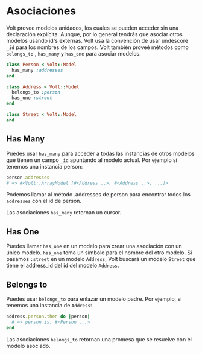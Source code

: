 # Asociaciones

Volt provee modelos anidados, los cuales se pueden acceder sin una declaración explícita. Aunque, por lo general tendrás que asociar otros modelos usando id's externas. Volt usa la convención de usar undescore ```_id``` para los nombres de los campos. Volt también proveé métodos como ```belongs_to``` , ```has_many``` y ```has_one``` para asociar modelos.

```ruby
class Person < Volt::Model
  has_many :addresses
end

class Address < Volt::Model
  belongs_to :person
  has_one :street
end

class Street < Volt::Model
end
```

## Has Many

Puedes usar ```has_many``` para acceder a todas las instancias de otros modelos que tienen un campo ```_id``` apuntando al modelo actual. Por ejemplo si tenemos una instancia person:

```ruby
person.addresses
# => #<Volt::ArrayModel [#<Address ..>, #<Address ..>, ...]>
```

Podemos llamar al método .addresses de person para encontrar todos los ```addresses``` con el id de person.

Las asociaciones ```has_many``` retornan un cursor.

## Has One

Puedes llamar ```has_one``` en un modelo para crear una asociación con un único modelo. ```has_one``` toma un símbolo para el nombre del otro modelo. Si pasamos ```:street``` en un modelo ```Address```, Volt buscará un modelo ```Street``` que tiene el address_id del id del modelo ```Address```.

## Belongs to

Puedes usar ```belongs_to``` para enlazar un modelo padre. Por ejemplo, si tenemos una instancia de ```Address```:

```ruby
address.person.then do |person|
  # => person is: #<Person ...>
end
```

Las asociaciones ```belongs_to``` retornan una promesa que se resuelve con el modelo asociado.
